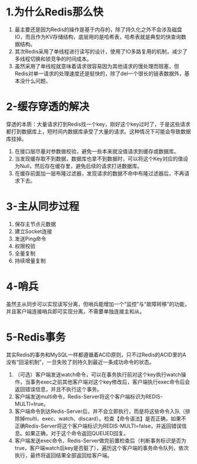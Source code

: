 # 1.为什么Redis那么快

1. 最主要还是因为Redis的操作是基于内存的，除了持久化之外不会涉及磁盘IO，而且作为KV存储结构，底层用的是哈希表，哈希表就是典型的快查询数据结构。
2. 其次Redis采用了单线程进行读写的设计，使用了IO多路复用的机制，减少了多线程切换和锁竞争的时间成本。
3. 虽然采用了单线程就意味着请求很容易因为其他请求的慢处理而阻塞，但Redis对单一请求的处理速度还是挺快的，除了del一个很长的链表数据外，基本没什么问题。

# 2-缓存穿透的解决

穿透的本质：大量请求打到Redis找一个key，刚好这个key过时了，于是这些请求都打到数据库上，短时间内数据库承受了大量的请求。这种情况下可能会导致数据库挂掉。

1. 在接口层尽量对参数做校验，避免一些本来就没值请求到缓存或数据库。
2. 当发现缓存取不到数据，数据库也拿不到数据时，可以将这个Key对应的值设为Null，然后存在缓存里，避免后续的请求打进数据库。
3. 在缓存前面加一层布隆过滤器，发现请求的数据不命中布隆过滤器后，不再请求下去。

# 3-主从同步过程

1. 保存主节点元数据
2. 建立Socket连接
3. 发送Ping命令
4. 权限校验
5. 全量复制
6. 持续增量复制

# 4-哨兵

虽然主从同步可以实现读写分离，但哨兵能增加一个“监控”与“故障转移”的功能，并且客户端连接哨兵即可实现分离，不需要单独连接主和从。

# 5-Redis事务

其实Redis的事务和MySQL一样都遵循着ACID原则，只不过Redis的ACID里的A没有“回滚机制”，一旦失败了则持久到最近一条成功命令的状态。

1. （可选）客户端发送watch命令，可以在事务执行前对这个key执行watch操作，当事务exec之前其他客户端对这个key修改后，客户端执行exec命令后会返回错误信息，并且不执行这个事务。
2. 客户端发送multi命令，Redis-Server将这个客户端标识为REDIS-MULTI=true。
3. 客户端命令到达Redis-Server后，并不会立即执行，而是将这些命令入队（排除掉multi、exec、watch、discard）。检查【命令语法】是否正确，如果不正确Redis-Server将这个客户端标识为REDIS-MULTI=false，并返回错误信息。如果正确，对于这个命令返回QUEUED回复。
4. 客户端发送exec命令，Redis-Server做完前置检查后（判断事务标识是否为true，客户端watch后key是否脏了），遍历这个客户端的事务命令队列，依次执行，最终将返回结果全部返回给客户端。